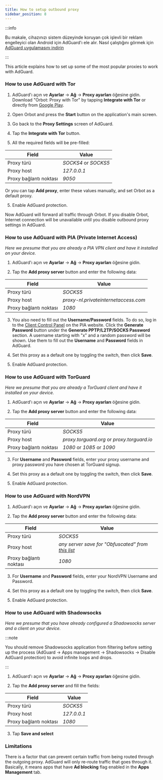 ```yaml
---
title: How to setup outbound proxy
sidebar_position: 8
---
```


:::info

Bu makale, cihazınızı sistem düzeyinde koruyan çok işlevli bir reklam engelleyici olan Android için AdGuard'ı ele alır. Nasıl çalıştığını görmek için [AdGuard uygulamasını indirin](https://adguard.com/download.html?auto=true)

:::

This article explains how to set up some of the most popular proxies to work with AdGuard.

### How to use AdGuard with Tor

1. AdGuard'ı açın ve **Ayarlar** → **Ağ** → **Proxy ayarları** öğesine gidin. Download "Orbot: Proxy with Tor" by tapping **Integrate with Tor** or directly from [Google Play](https://play.google.com/store/apps/details?id=org.torproject.android&noprocess).

2. Open Orbot and press the **Start** button on the application's main screen.

2. Go back to the **Proxy Settings** screen of AdGuard.

3. Tap the **Integrate with Tor** button.

4. All the required fields will be pre-filled:

| Field                  | Value                |
| ---------------------- | -------------------- |
| Proxy türü             | *SOCKS4* or *SOCKS5* |
| Proxy host             | *127.0.0.1*          |
| Proxy bağlantı noktası | *9050*               |

Or you can tap **Add proxy**, enter these values manually, and set Orbot as a default proxy.

5. Enable AdGuard protection.

Now AdGuard will forward all traffic through Orbot. If you disable Orbot, Internet connection will be unavailable until you disable outbound proxy settings in AdGuard.

### How to use AdGuard with PIA (Private Internet Access)

*Here we presume that you are already a PIA VPN client and have it installed on your device.*

1. AdGuard'ı açın ve **Ayarlar** → **Ağ** → **Proxy ayarları** öğesine gidin.

2. Tap the **Add proxy server** button and enter the following data:

| Field                  | Value                                |
| ---------------------- | ------------------------------------ |
| Proxy türü             | *SOCKS5*                             |
| Proxy host             | *proxy-nl.privateinternetaccess.com* |
| Proxy bağlantı noktası | *1080*                               |

3. You also need to fill out the **Username/Password** fields. To do so, log in to the [Client Control Panel](https://www.privateinternetaccess.com/pages/client-sign-in) on the PIA website. Click the **Generate Password** button under the **Generate PPTP/L2TP/SOCKS Password** section. A username starting with "x" and a random password will be shown. Use them to fill out the **Username** and **Password** fields in AdGuard.

4. Set this proxy as a default one by toggling the switch, then click **Save**.

5. Enable AdGuard protection.

### How to use AdGuard with TorGuard

*Here we presume that you are already a TorGuard client and have it installed on your device.*

1. AdGuard'ı açın ve **Ayarlar** → **Ağ** → **Proxy ayarları** öğesine gidin.

2. Tap the **Add proxy server** button and enter the following data:

| Field                  | Value                                       |
| ---------------------- | ------------------------------------------- |
| Proxy türü             | *SOCKS5*                                    |
| Proxy host             | *proxy.torguard.org* or *proxy.torguard.io* |
| Proxy bağlantı noktası | *1080* or *1085* or *1090*                  |

3. For **Username** and **Password** fields, enter your proxy username and proxy password you have chosen at TorGuard signup.

4. Set this proxy as a default one by toggling the switch, then click **Save**.

5. Enable AdGuard protection.

### How to use AdGuard with NordVPN

1. AdGuard'ı açın ve **Ayarlar** → **Ağ** → **Proxy ayarları** öğesine gidin.

2. Tap the **Add proxy server** button and enter the following data:

| Field                  | Value                                                                             |
| ---------------------- | --------------------------------------------------------------------------------- |
| Proxy türü             | *SOCKS5*                                                                          |
| Proxy host             | *any server save for "Obfuscated" from [this list](https://nordvpn.com/servers/)* |
| Proxy bağlantı noktası | *1080*                                                                            |

3. For **Username** and **Password** fields, enter your NordVPN Username and Password.

4. Set this proxy as a default one by toggling the switch, then click **Save**.

5. Enable AdGuard protection.

### How to use AdGuard with Shadowsocks

*Here we presume that you have already configured a Shadowsocks server and a client on your device.*

:::note

You should remove Shadowsocks application from filtering before setting up the process (AdGuard → Apps management → Shadowsocks → Disable AdGuard protection) to avoid infinite loops and drops.

:::

1. AdGuard'ı açın ve **Ayarlar** → **Ağ** → **Proxy ayarları** öğesine gidin.

2. Tap the **Add proxy server** and fill the fields:

| Field                  | Value       |
| ---------------------- | ----------- |
| Proxy türü             | *SOCKS5*    |
| Proxy host             | *127.0.0.1* |
| Proxy bağlantı noktası | *1080*      |

3. Tap **Save and select**

### Limitations

There is a factor that can prevent certain traffic from being routed through the outgoing proxy. AdGuard will only re-route traffic that goes through it. Basically, it means apps that have **Ad blocking** flag enabled in the **Apps Management** tab.
